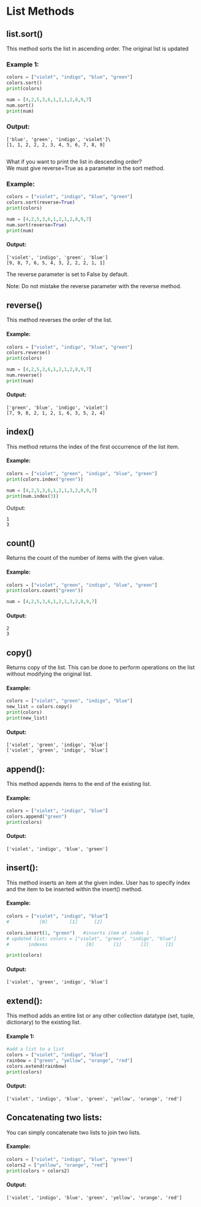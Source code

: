 # List Methods
## list.sort()
This method sorts the list in ascending order. The original list is updated
### Example 1:
```python
colors = ["violet", "indigo", "blue", "green"]
colors.sort()
print(colors)

num = [4,2,5,3,6,1,2,1,2,8,9,7]
num.sort()
print(num)
```
### Output:
```
['blue', 'green', 'indigo', 'violet']\
[1, 1, 2, 2, 2, 3, 4, 5, 6, 7, 8, 9]
 
```
What if you want to print the list in descending order?\
We must give reverse=True as a parameter in the sort method.

### Example:
```python
colors = ["violet", "indigo", "blue", "green"]
colors.sort(reverse=True)
print(colors)

num = [4,2,5,3,6,1,2,1,2,8,9,7]
num.sort(reverse=True)
print(num)
```
#### Output:
```
['violet', 'indigo', 'green', 'blue']
[9, 8, 7, 6, 5, 4, 3, 2, 2, 2, 1, 1]
 ```

The reverse parameter is set to False by default.

Note: Do not mistake the reverse parameter with the reverse method.

 

## reverse()
This method reverses the order of the list. 

#### Example:
```python
colors = ["violet", "indigo", "blue", "green"]
colors.reverse()
print(colors)

num = [4,2,5,3,6,1,2,1,2,8,9,7]
num.reverse()
print(num)
```
#### Output:
```
['green', 'blue', 'indigo', 'violet']
[7, 9, 8, 2, 1, 2, 1, 6, 3, 5, 2, 4]
 ```

## index()
This method returns the index of the first occurrence of the list item.
#### Example:
```python
colors = ["violet", "green", "indigo", "blue", "green"]
print(colors.index("green"))

num = [4,2,5,3,6,1,2,1,3,2,8,9,7]
print(num.index(3))
```
Output:
```
1
3
 ```

## count()
Returns the count of the number of items with the given value.
#### Example:
```python
colors = ["violet", "green", "indigo", "blue", "green"]
print(colors.count("green"))

num = [4,2,5,3,6,1,2,1,3,2,8,9,7]
```
#### Output:
```
2
3
 ```

## copy()
Returns copy of the list. This can be done to perform operations on the list without modifying the original list. 

#### Example:
```python
colors = ["violet", "green", "indigo", "blue"]
new_list = colors.copy()
print(colors)
print(new_list)
```
#### Output:
```
['violet', 'green', 'indigo', 'blue']
['violet', 'green', 'indigo', 'blue']
```
## append():
This method appends items to the end of the existing list.

#### Example:
```python
colors = ["violet", "indigo", "blue"]
colors.append("green")
print(colors)
```
#### Output:
```
['violet', 'indigo', 'blue', 'green']
 ```
## insert():
This method inserts an item at the given index. User has to specify index and the item to be inserted within the insert() method.

#### Example:
```python
colors = ["violet", "indigo", "blue"]
#           [0]        [1]      [2]

colors.insert(1, "green")   #inserts item at index 1
# updated list: colors = ["violet", "green", "indigo", "blue"]
#       indexes              [0]       [1]       [2]      [3]

print(colors)
```
#### Output:
```
['violet', 'green', 'indigo', 'blue']
 ```
## extend():
This method adds an entire list or any other collection datatype (set, tuple, dictionary) to the existing list.

#### Example 1:
```python
#add a list to a list
colors = ["violet", "indigo", "blue"]
rainbow = ["green", "yellow", "orange", "red"]
colors.extend(rainbow)
print(colors)
```
#### Output:
```
['violet', 'indigo', 'blue', 'green', 'yellow', 'orange', 'red']
 ```
## Concatenating two lists:
You can simply concatenate two lists to join two lists.

#### Example:
```python
colors = ["violet", "indigo", "blue", "green"]
colors2 = ["yellow", "orange", "red"]
print(colors + colors2)
```
#### Output:
```
['violet', 'indigo', 'blue', 'green', 'yellow', 'orange', 'red']
```